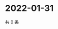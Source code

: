 # 2022-01-31

共 0 条

<!-- BEGIN WEIBO -->
<!-- 最后更新时间 Mon Jan 31 2022 08:40:09 GMT+0800 (China Standard Time) -->

<!-- END WEIBO -->
